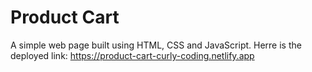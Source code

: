 # Product Cart 
A simple web page built using HTML, CSS and JavaScript.
Herre is the deployed link:
https://product-cart-curly-coding.netlify.app
